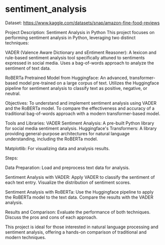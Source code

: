# sentiment_analysis

Dataset: https://www.kaggle.com/datasets/snap/amazon-fine-food-reviews

Project Description: Sentiment Analysis in Python
This project focuses on performing sentiment analysis in Python, leveraging two distinct techniques:

VADER (Valence Aware Dictionary and sEntiment Reasoner):
A lexicon and rule-based sentiment analysis tool specifically attuned to sentiments expressed in social media.
Uses a bag-of-words approach to analyze the sentiment of text data.

RoBERTa Pretrained Model from Huggingface:
An advanced, transformer-based model pre-trained on a large corpus of text.
Utilizes the Huggingface pipeline for sentiment analysis to classify text as positive, negative, or neutral.

Objectives:
To understand and implement sentiment analysis using VADER and the RoBERTa model.
To compare the effectiveness and accuracy of a traditional bag-of-words approach with a modern transformer-based model.

Tools and Libraries:
VADER Sentiment Analysis: A pre-built Python library for social media sentiment analysis.
Huggingface's Transformers: A library providing general-purpose architectures for natural language understanding, including the RoBERTa model.

Matplotlib: For visualizing data and analysis results.

Steps:

Data Preparation:
Load and preprocess text data for analysis.

Sentiment Analysis with VADER:
Apply VADER to classify the sentiment of each text entry.
Visualize the distribution of sentiment scores.

Sentiment Analysis with RoBERTa:
Use the Huggingface pipeline to apply the RoBERTa model to the text data.
Compare the results with the VADER analysis.

Results and Comparison:
Evaluate the performance of both techniques.
Discuss the pros and cons of each approach.

This project is ideal for those interested in natural language processing and sentiment analysis, offering a hands-on comparison of traditional and modern techniques.
